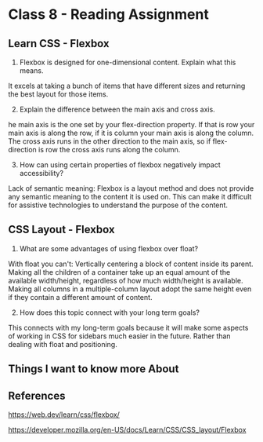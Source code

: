 # Class 8 - Reading Assignment

## Learn CSS - Flexbox

1. Flexbox is designed for one-dimensional content. Explain what this means.

It excels at taking a bunch of items that have different sizes and returning the best layout for those items.

2. Explain the difference between the main axis and cross axis.

he main axis is the one set by your flex-direction property. If that is row your main axis is along the row, if it is column your main axis is along the column. The cross axis runs in the other direction to the main axis, so if flex-direction is row the cross axis runs along the column.


3. How can using certain properties of flexbox negatively impact accessibility?

Lack of semantic meaning: Flexbox is a layout method and does not provide any semantic meaning to the content it is used on. This can make it difficult for assistive technologies to understand the purpose of the content.

## CSS Layout - Flexbox

1. What are some advantages of using flexbox over float?

With float you can't: Vertically centering a block of content inside its parent.
Making all the children of a container take up an equal amount of the available width/height, regardless of how much width/height is available.
Making all columns in a multiple-column layout adopt the same height even if they contain a different amount of content.

2. How does this topic connect with your long term goals?

This connects with my long-term goals because it will make some aspects of working in CSS for sidebars much easier in the future. Rather than dealing with float and positioning.


## Things I want to know more About

## References

https://web.dev/learn/css/flexbox/

https://developer.mozilla.org/en-US/docs/Learn/CSS/CSS_layout/Flexbox
